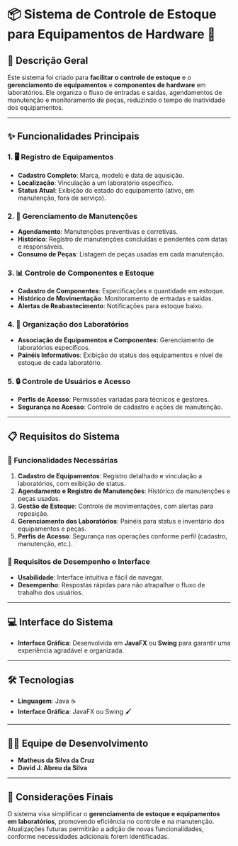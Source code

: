 
# 📦 Sistema de Controle de Estoque para Equipamentos de Hardware 🧰

## 📖 Descrição Geral

Este sistema foi criado para **facilitar o controle de estoque** e o **gerenciamento de equipamentos** e **componentes de hardware** em laboratórios. Ele organiza o fluxo de entradas e saídas, agendamentos de manutenção e monitoramento de peças, reduzindo o tempo de inatividade dos equipamentos.

---

## ✨ Funcionalidades Principais

### 1. 🖥️ Registro de Equipamentos
   - **Cadastro Completo**: Marca, modelo e data de aquisição.
   - **Localização**: Vinculação a um laboratório específico.
   - **Status Atual**: Exibição do estado do equipamento (ativo, em manutenção, fora de serviço).

### 2. 🔧 Gerenciamento de Manutenções
   - **Agendamento**: Manutenções preventivas e corretivas.
   - **Histórico**: Registro de manutenções concluídas e pendentes com datas e responsáveis.
   - **Consumo de Peças**: Listagem de peças usadas em cada manutenção.

### 3. 📊 Controle de Componentes e Estoque
   - **Cadastro de Componentes**: Especificações e quantidade em estoque.
   - **Histórico de Movimentação**: Monitoramento de entradas e saídas.
   - **Alertas de Reabastecimento**: Notificações para estoque baixo.

### 4. 🏬 Organização dos Laboratórios
   - **Associação de Equipamentos e Componentes**: Gerenciamento de laboratórios específicos.
   - **Painéis Informativos**: Exibição do status dos equipamentos e nível de estoque de cada laboratório.

### 5. 🔒 Controle de Usuários e Acesso
   - **Perfis de Acesso**: Permissões variadas para técnicos e gestores.
   - **Segurança no Acesso**: Controle de cadastro e ações de manutenção.

---

## 📋 Requisitos do Sistema

### 🔹 Funcionalidades Necessárias

1. **Cadastro de Equipamentos**: Registro detalhado e vinculação a laboratórios, com exibição de status.
2. **Agendamento e Registro de Manutenções**: Histórico de manutenções e peças usadas.
3. **Gestão de Estoque**: Controle de movimentações, com alertas para reposição.
4. **Gerenciamento dos Laboratórios**: Painéis para status e inventário dos equipamentos e peças.
5. **Perfis de Acesso**: Segurança nas operações conforme perfil (cadastro, manutenção, etc.).

### 🔹 Requisitos de Desempenho e Interface

- **Usabilidade**: Interface intuitiva e fácil de navegar.
- **Desempenho**: Respostas rápidas para não atrapalhar o fluxo de trabalho dos usuários.

---

## 💻 Interface do Sistema

- **Interface Gráfica**: Desenvolvida em **JavaFX** ou **Swing** para garantir uma experiência agradável e organizada.

---

## 🛠️ Tecnologias

- **Linguagem**: Java ☕
- **Interface Gráfica**: JavaFX ou Swing 🖌️

---

## 👨‍💻 Equipe de Desenvolvimento

- **Matheus da Silva da Cruz**
- **David J. Abreu da Silva**

---

## 📌 Considerações Finais

O sistema visa simplificar o **gerenciamento de estoque e equipamentos em laboratórios**, promovendo eficiência no controle e na manutenção. Atualizações futuras permitirão a adição de novas funcionalidades, conforme necessidades adicionais forem identificadas.


